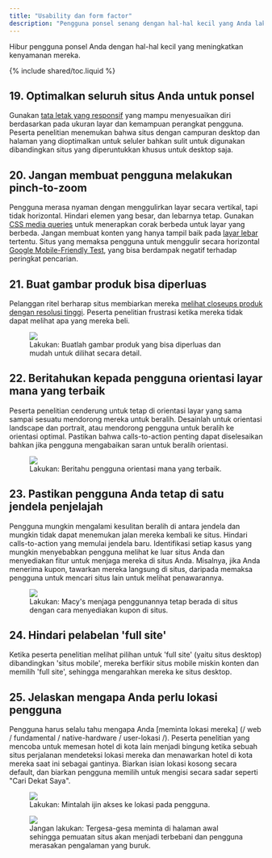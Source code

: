 ```yaml
---
title: "Usability dan form factor"
description: "Pengguna ponsel senang dengan hal-hal kecil yang Anda lakukan bagi mereka untuk meningkatkan kenyamanan mereka."
---
```


<p class="intro">
Hibur pengguna ponsel Anda dengan hal-hal kecil yang meningkatkan kenyamanan mereka.
</p>

{% include shared/toc.liquid %}

## 19. Optimalkan seluruh situs Anda untuk ponsel

Gunakan [tata letak yang responsif](/web/fundamentals/design-and-ui/responsive/) 
yang mampu menyesuaikan diri berdasarkan pada ukuran layar dan kemampuan perangkat pengguna. 
Peserta penelitian menemukan bahwa situs dengan campuran desktop dan halaman yang dioptimalkan untuk seluler bahkan sulit untuk digunakan dibandingkan situs yang diperuntukkan khusus untuk desktop saja.

## 20. Jangan membuat pengguna melakukan pinch-to-zoom 

Pengguna merasa nyaman dengan menggulirkan layar secara vertikal, tapi tidak horizontal. Hindari elemen yang besar, dan lebarnya tetap. Gunakan [CSS media queries](/web/fundamentals/design-and-ui/responsive/fundamentals/use-media-queries) 
untuk menerapkan corak berbeda untuk layar yang berbeda. Jangan membuat konten yang hanya tampil baik pada [layar lebar](/web/fundamentals/design-and-ui/responsive/fundamentals/set-the-viewport) tertentu. 
Situs yang memaksa pengguna untuk menggulir secara horizontal [Google Mobile-Friendly Test](https://www.google.com/webmasters/tools/mobile-friendly/), yang bisa berdampak negatif terhadap peringkat pencarian.

## 21. Buat gambar produk bisa diperluas

Pelanggan ritel berharap situs membiarkan mereka [melihat closeups produk dengan resolusi tinggi](/web/fundamentals/design-and-ui/media/images/). Peserta penelitian frustrasi ketika mereka tidak dapat melihat apa yang mereka beli.

<div class="mdl-grid">
  <figure class="mdl-cell mdl-cell--6-col">
    <img src="images/sw-make-images-expandable-good.png">
    <figcaption class="wf-figcaption-good">Lakukan: Buatlah gambar produk yang bisa diperluas dan mudah untuk dilihat secara detail.</figcaption>
  </figure>
</div>

## 22. Beritahukan kepada pengguna orientasi layar mana yang terbaik

Peserta penelitian cenderung untuk tetap di orientasi layar yang sama sampai sesuatu mendorong mereka untuk beralih. Desainlah untuk orientasi landscape dan portrait, atau mendorong pengguna untuk beralih ke orientasi optimal. Pastikan bahwa calls-to-action penting dapat diselesaikan bahkan jika pengguna mengabaikan saran untuk beralih orientasi. 

<div class="mdl-grid">
  <figure class="mdl-cell mdl-cell--6-col">
    <img src="images/us-orientation.jpg">
    <figcaption class="wf-figcaption-good">Lakukan: Beritahu pengguna orientasi mana yang terbaik.</figcaption>
  </figure>
</div>

## 23. Pastikan pengguna Anda tetap di satu jendela penjelajah

Pengguna mungkin mengalami kesulitan beralih di antara jendela dan mungkin tidak dapat menemukan jalan mereka kembali ke situs. Hindari calls-to-action yang memulai jendela baru. Identifikasi setiap kasus yang mungkin menyebabkan pengguna melihat ke luar situs Anda dan menyediakan fitur untuk menjaga mereka di situs Anda. Misalnya, jika Anda menerima kupon, tawarkan mereka langsung di situs, daripada memaksa pengguna untuk mencari situs lain untuk melihat penawarannya.

<div class="mdl-grid">
  <figure class="mdl-cell mdl-cell--6-col">
    <img src="images/sw-single-browser-good.png">
    <figcaption class="wf-figcaption-good">Lakukan: Macy's menjaga penggunannya tetap berada di situs dengan cara menyediakan kupon di situs.</figcaption>
  </figure>
</div>

## 24. Hindari pelabelan 'full site' 

Ketika peserta penelitian melihat pilihan untuk 'full site' (yaitu situs desktop) dibandingkan 'situs mobile', mereka berfikir situs mobile miskin konten dan memilih 'full site', sehingga mengarahkan mereka ke situs desktop. 


## 25. Jelaskan mengapa Anda perlu lokasi pengguna

Pengguna harus selalu tahu mengapa Anda [meminta lokasi mereka] (/ web / fundamental / native-hardware / user-lokasi /). Peserta penelitian yang mencoba untuk memesan hotel di kota lain menjadi bingung ketika sebuah situs perjalanan mendeteksi lokasi mereka dan menawarkan hotel di kota mereka saat ini sebagai gantinya. Biarkan isian lokasi kosong secara default, dan biarkan pengguna memilih untuk mengisi secara sadar seperti "Cari Dekat Saya". 


<div class="mdl-grid">
  <figure class="mdl-cell mdl-cell--6-col">
    <img src="images/sw-navigation-good.png">
    <figcaption class="wf-figcaption-good">Lakukan: Mintalah ijin akses ke lokasi pada pengguna.</figcaption>
  </figure>
  <figure class="mdl-cell mdl-cell--6-col">
    <img src="images/sw-navigation-bad.png">
    <figcaption class="wf-figcaption-bad">Jangan lakukan: Tergesa-gesa meminta di halaman awal sehingga pemuatan situs akan menjadi terbebani dan pengguna merasakan pengalaman yang buruk.</figcaption>
  </figure>
</div>
